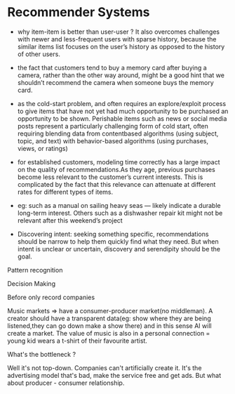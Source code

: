 # Recommender Systems

- why item-item is better than user-user ?
  It also
overcomes challenges with newer and less-frequent users with
sparse history, because the similar items list focuses on the
user’s history as opposed to the history of other users.



- the fact that customers tend to buy a memory card
after buying a camera, rather than the other way
around, might be a good hint that we shouldn’t
recommend the camera when someone buys
the memory card.
- as the cold-start problem, and often requires an
explore/exploit process to give items that have
not yet had much opportunity to be purchased
an opportunity to be shown. Perishable items
such as news or social media posts represent
a particularly challenging form of cold start,
often requiring blending data from contentbased algorithms (using subject, topic, and text)
with behavior-based algorithms (using purchases, views, or ratings)

- for established customers, modeling
time correctly has a large impact on the quality of recommendations.As they age, previous
purchases become less relevant to the customer’s current interests. This is complicated by the
fact that this relevance can attenuate at different rates for different types of items.

- eg: such as a manual on
sailing heavy seas — likely indicate a durable
long-term interest. Others such as a dishwasher
repair kit might not be relevant after this weekend’s project

- Discovering intent: seeking something specific, recommendations should be narrow to help them quickly
find what they need. But when intent is unclear
or uncertain, discovery and serendipity should
be the goal.


Pattern recognition 


Decision Making


Before only record companies

Music markets => have a consumer-producer market(no middleman). A creator should have a transparent data(eg: show where they are being listened,they can go down make a show there) and in this sense AI will create a market. The value of music is also in a personal connection = young kid wears a t-shirt of their favourite artist.

What's the bottleneck ?

Well it's not top-down. Companies can't artificially create it. It's the advertising model that's bad, make the service free and get ads. But what about producer - consumer relationship.



